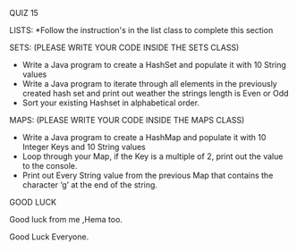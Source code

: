 QUIZ 15 


LISTS:
*Follow the instruction's in the list class to complete this section

SETS:
(PLEASE WRITE YOUR CODE INSIDE THE SETS CLASS)
* Write a Java program to create a HashSet and populate it with 10 String values
* Write a Java program to iterate through all elements in the previously created hash set and print out weather the strings length is Even or Odd
* Sort your existing Hashset in alphabetical order.


MAPS:
(PLEASE WRITE YOUR CODE INSIDE THE MAPS CLASS)
* Write a Java program to create a HashMap and populate it with 10 Integer Keys and 10 String values
* Loop through your Map, if the Key is a multiple of 2, print out the value to the console.
* Print out Every String value from the previous Map that contains the character ‘g’ at the end of the string.



GOOD LUCK

Good luck from me ,Hema too.


Good Luck Everyone.
